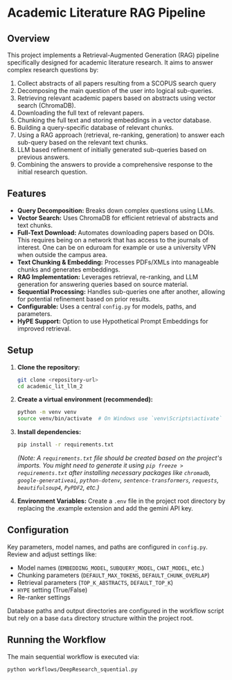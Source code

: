 # Academic Literature RAG Pipeline

## Overview

This project implements a Retrieval-Augmented Generation (RAG) pipeline specifically designed for academic literature research. It aims to answer complex research questions by:
1.  Collect abstracts of all papers resulting from a SCOPUS search query 
2.  Decomposing the main question of the user into logical sub-queries.
3.  Retrieving relevant academic papers based on abstracts using vector search (ChromaDB).
3.  Downloading the full text of relevant papers.
4.  Chunking the full text and storing embeddings in a vector database.
5.  Building a query-specific database of relevant chunks.
6.  Using a RAG approach (retrieval, re-ranking, generation) to answer each sub-query based on the relevant text chunks.
7.  LLM based refinement of initially generated sub-queries based on previous answers.
8.  Combining the answers to provide a comprehensive response to the initial research question.

## Features

*   **Query Decomposition:** Breaks down complex questions using LLMs.
*   **Vector Search:** Uses ChromaDB for efficient retrieval of abstracts and text chunks.
*   **Full-Text Download:** Automates downloading papers based on DOIs. This requires being on a network that has access to the journals of interest. One can be on eduroam for example or use a university VPN when outside the campus area.
*   **Text Chunking & Embedding:** Processes PDFs/XMLs into manageable chunks and generates embeddings.
*   **RAG Implementation:** Leverages retrieval, re-ranking, and LLM generation for answering queries based on source material.
*   **Sequential Processing:** Handles sub-queries one after another, allowing for potential refinement based on prior results.
*   **Configurable:** Uses a central `config.py` for models, paths, and parameters.
*   **HyPE Support:** Option to use Hypothetical Prompt Embeddings for improved retrieval.

## Setup

1.  **Clone the repository:**
    ```bash
    git clone <repository-url>
    cd academic_lit_llm_2
    ```
2.  **Create a virtual environment (recommended):**
    ```bash
    python -m venv venv
    source venv/bin/activate  # On Windows use `venv\Scripts\activate`
    ```
3.  **Install dependencies:**
    ```bash
    pip install -r requirements.txt
    ```
    *(Note: A `requirements.txt` file should be created based on the project's imports. You might need to generate it using `pip freeze > requirements.txt` after installing necessary packages like `chromadb`, `google-generativeai`, `python-dotenv`, `sentence-transformers`, `requests`, `beautifulsoup4`, `PyPDF2`, etc.)*

4.  **Environment Variables:**
    Create a `.env` file in the project root directory by replacing the .example extension and add the gemini API key.
    

## Configuration

Key parameters, model names, and paths are configured in `config.py`. Review and adjust settings like:

*   Model names (`EMBEDDING_MODEL`, `SUBQUERY_MODEL`, `CHAT_MODEL`, etc.)
*   Chunking parameters (`DEFAULT_MAX_TOKENS`, `DEFAULT_CHUNK_OVERLAP`)
*   Retrieval parameters (`TOP_K_ABSTRACTS`, `DEFAULT_TOP_K`)
*   `HYPE` setting (True/False)
*   Re-ranker settings

Database paths and output directories are configured in the workflow script but rely on a base `data` directory structure within the project root.

## Running the Workflow

The main sequential workflow is executed via:

```bash
python workflows/DeepResearch_squential.py
```